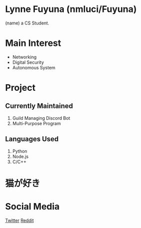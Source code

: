 # Lynne Fuyuna (nmluci/Fuyuna)
(name) a CS Student.

# Main Interest
- Networking
- Digital Security
- Autonomous System

# Project
## Currently Maintained
1. Guild Managing Discord Bot
2. Multi-Purpose Program

## Languages Used
1. Python
2. Node.js
3. C/C++

# 猫が好き

# Social Media
[Twitter](twitter.com/__fuyuna) [Reddit](reddit.com/u/nmrika)
